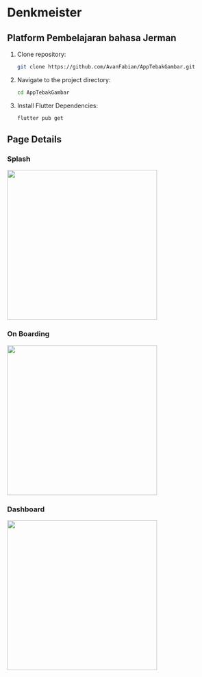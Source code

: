# Denkmeister
## Platform Pembelajaran bahasa Jerman

1. Clone repository:

    ```bash
    git clone https://github.com/AvanFabian/AppTebakGambar.git
    ```

2. Navigate to the project directory:

    ```bash
    cd AppTebakGambar
    ```

3. Install Flutter Dependencies:

    ```bash
    flutter pub get
    ```

## Page Details

### Splash
<img src="![Screenshot 2024-11-03 160004](https://github.com/user-attachments/assets/28c47c61-e3e4-43d8-9187-6d2e4c97e240)" width="350"/>

### On Boarding
<img src="![Screenshot 2024-11-03 160009](https://github.com/user-attachments/assets/861be946-8285-4fd9-8b4b-378a2ae58c54)" width="350"/>

### Dashboard
<img src="![Screenshot 2024-11-03 155937](https://github.com/user-attachments/assets/da7bb753-23b5-4131-a27d-63d892c0b7c6)" width="350"/>


